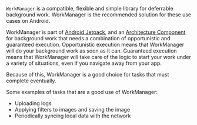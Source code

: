 `WorkManager` is a compatible, flexible and simple library for deferrable background work. WorkManager is the recommended solution for these use cases on Android.

WorkManager is part of [Android Jetpack](http://d.android.com/jetpack), and an [Architecture Component](http://d.android.com/arch) for background work that needs a combination of opportunistic and guaranteed execution. Opportunistic execution means that WorkManager will do your background work as soon as it can. Guaranteed execution means that WorkManager will take care of the logic to start your work under a variety of situations, even if you navigate away from your app.

Because of this, WorkManager is a good choice for tasks that must complete eventually.

Some examples of tasks that are a good use of WorkManager:

- Uploading logs
- Applying filters to images and saving the image
- Periodically syncing local data with the network

